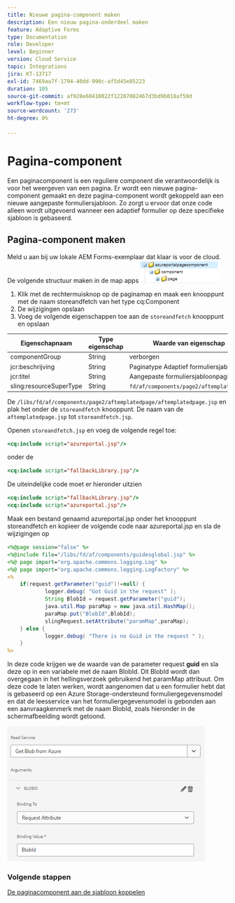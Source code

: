 ```yaml
---
title: Nieuwe pagina-component maken
description: Een nieuw pagina-onderdeel maken
feature: Adaptive Forms
type: Documentation
role: Developer
level: Beginner
version: Cloud Service
topic: Integrations
jira: KT-13717
exl-id: 7469aa7f-1794-40dd-990c-af5d45e85223
duration: 105
source-git-commit: af928e60410022f12207082467d3bd9b818af59d
workflow-type: tm+mt
source-wordcount: '273'
ht-degree: 0%

---
```


# Pagina-component

Een paginacomponent is een reguliere component die verantwoordelijk is voor het weergeven van een pagina. Er wordt een nieuwe pagina-component gemaakt en deze pagina-component wordt gekoppeld aan een nieuwe aangepaste formuliersjabloon. Zo zorgt u ervoor dat onze code alleen wordt uitgevoerd wanneer een adaptief formulier op deze specifieke sjabloon is gebaseerd.

## Pagina-component maken

Meld u aan bij uw lokale AEM Forms-exemplaar dat klaar is voor de cloud. De volgende structuur maken in de map apps
![pageComponent](./assets/page-component1.png)

1. Klik met de rechtermuisknop op de paginamap en maak een knooppunt met de naam storeandfetch van het type cq:Component
1. De wijzigingen opslaan
1. Voeg de volgende eigenschappen toe aan de `storeandfetch` knooppunt en opslaan

| **Eigenschapnaam** | **Type eigenschap** | **Waarde van eigenschap** |
|-------------------------|-------------------|----------------------------------------|
| componentGroup | String | verborgen |
| jcr:beschrijving | String | Paginatype Adaptief formuliersjabloon |
| jcr:titel | String | Aangepaste formuliersjabloonpagina |
| sling:resourceSuperType | String | `fd/af/components/page2/aftemplatedpage` |

De `/libs/fd/af/components/page2/aftemplatedpage/aftemplatedpage.jsp` en plak het onder de `storeandfetch` knooppunt. De naam van de `aftemplatedpage.jsp` tot `storeandfetch.jsp`.

Openen `storeandfetch.jsp` en voeg de volgende regel toe:

```jsp
<cq:include script="azureportal.jsp"/>
```

onder de

```jsp
<cq:include script="fallbackLibrary.jsp"/>
```

De uiteindelijke code moet er hieronder uitzien

```jsp
<cq:include script="fallbackLibrary.jsp"/>
<cq:include script="azureportal.jsp"/>
```

Maak een bestand genaamd azureportal.jsp onder het knooppunt storeandfetch en kopieer de volgende code naar azureportal.jsp en sla de wijzigingen op

```jsp
<%@page session="false" %>
<%@include file="/libs/fd/af/components/guidesglobal.jsp" %>
<%@ page import="org.apache.commons.logging.Log" %>
<%@ page import="org.apache.commons.logging.LogFactory" %>
<%
    if(request.getParameter("guid")!=null) {
            logger.debug( "Got Guid in the request" );
            String BlobId = request.getParameter("guid");
            java.util.Map paraMap = new java.util.HashMap();
            paraMap.put("BlobId",BlobId);
            slingRequest.setAttribute("paramMap",paraMap);
    } else {
            logger.debug( "There is no Guid in the request " );
    }            
%>
```

In deze code krijgen we de waarde van de parameter request **guid** en sla deze op in een variabele met de naam BlobId. Dit BlobId wordt dan overgegaan in het hellingsverzoek gebruikend het paramMap attribuut. Om deze code te laten werken, wordt aangenomen dat u een formulier hebt dat is gebaseerd op een Azure Storage-ondersteund formuliergegevensmodel en dat de leesservice van het formuliergegevensmodel is gebonden aan een aanvraagkenmerk met de naam BlobId, zoals hieronder in de schermafbeelding wordt getoond.

![fdm-request-attribute](./assets/fdm-request-attribute.png)

### Volgende stappen

[De paginacomponent aan de sjabloon koppelen](./associate-page-component.md)
